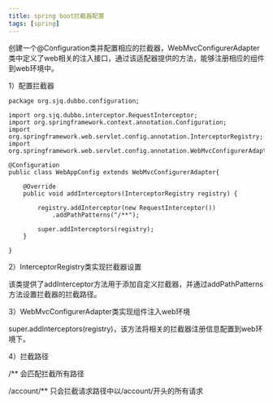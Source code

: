 ```yaml
---
title: spring boot拦截器配置
tags: [spring]
---
```


创建一个@Configuration类并配置相应的拦截器，WebMvcConfigurerAdapter类中定义了web相关的注入接口，通过该适配器提供的方法，能够注册相应的组件到web环境中。

1）配置拦截器

```
package org.sjq.dubbo.configuration;

import org.sjq.dubbo.interceptor.RequestInterceptor;
import org.springframework.context.annotation.Configuration;
import org.springframework.web.servlet.config.annotation.InterceptorRegistry;
import org.springframework.web.servlet.config.annotation.WebMvcConfigurerAdapter;

@Configuration
public class WebAppConfig extends WebMvcConfigurerAdapter{
    
    @Override
    public void addInterceptors(InterceptorRegistry registry) {
        
        registry.addInterceptor(new RequestInterceptor())
            .addPathPatterns("/**");
        
        super.addInterceptors(registry);
    }

}
```

2）InterceptorRegistry类实现拦截器设置

该类提供了addInterceptor方法用于添加自定义拦截器，并通过addPathPatterns方法设置拦截器的拦截路径。

3）WebMvcConfigurerAdapter类实现组件注入web环境

super.addInterceptors(registry)，该方法将相关的拦截器注册信息配置到web环境下。

4）拦截路径

/** 会匹配拦截所有路径

/account/** 只会拦截请求路径中以/account/开头的所有请求